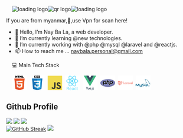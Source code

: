 &nbsp;&nbsp;&nbsp;&nbsp;<img src="https://github.com/naybala/naybala/assets/61843418/b1cc288b-94c1-46e2-b50f-f71de57ed77a" alt="loading logo" width="auto" height="100" /><img src="https://github.com/naybala/naybala/assets/61843418/a25f1e29-8303-45be-ae8c-ee420bfc2ce9" alt="qr logo" width="100" height="100" /><img src="https://github.com/naybala/naybala/assets/61843418/b1cc288b-94c1-46e2-b50f-f71de57ed77a" alt="loading logo" width="auto" height="100" />
&nbsp;&nbsp;&nbsp;&nbsp;<p>If you are from myanmar,🫠,use Vpn for scan here!</p>
- 👋 Hello, I’m Nay Ba La, a web developer.
- 👀 I’m currently learning @new technologies.
- 🌱 I’m currently working with @php @mysql @laravel and @reactjs.
- 📫 How to reach me ... naybala.personal@gmail.com

&nbsp;&nbsp;&nbsp;&nbsp;💻 Main Tech Stack

&nbsp;&nbsp;&nbsp;&nbsp;<img src="https://github.com/devicons/devicon/blob/master/icons/html5/html5-original-wordmark.svg" alt="html logo" width="40" height="40" />&nbsp;&nbsp;<img src="https://github.com/devicons/devicon/blob/master/icons/css3/css3-original-wordmark.svg" alt="css logo" width="40" height="40" />&nbsp;&nbsp;<img src="https://github.com/devicons/devicon/blob/master/icons/javascript/javascript-original.svg" alt="js logo" width="40" height="40" />&nbsp;&nbsp;<img src="https://github.com/devicons/devicon/blob/master/icons/react/react-original-wordmark.svg" alt="react logo" width="40" height="40" />&nbsp;&nbsp;<img src="https://github.com/devicons/devicon/blob/master/icons/vuejs/vuejs-original-wordmark.svg" alt="vue logo" width="40" height="40" />&nbsp;&nbsp;<img src="https://github.com/devicons/devicon/blob/master/icons/php/php-original.svg" alt="php logo" width="40" height="40" />&nbsp;&nbsp;<img src="https://github.com/devicons/devicon/blob/master/icons/laravel/laravel-line-wordmark.svg" alt="laravel logo" width="40" height="40" />&nbsp;&nbsp;<img src="https://github.com/devicons/devicon/blob/master/icons/mysql/mysql-plain-wordmark.svg" alt="mysql logo" width="40" height="40" /> 

## Github Profile

<div>
  <img height="180em" src="https://github-readme-stats.vercel.app/api?username=naybala&count_private=true&theme=cobalt&show_icons=true"/>
  <img height="180em" src="https://github-readme-stats.vercel.app/api/top-langs/?username=naybala&layout=compact&langs_count=7&theme=cobalt"/>
  <img height="250em" src="https://github-readme-activity-graph.vercel.app/graph?username=naybala&hide_border=true&theme=github-compact"/>
  <br/>
 <a href="https://git.io/streak-stats"><img height="250em" src="https://streak-stats.demolab.com?user=naybala&hide_border=true" alt="GitHub Streak" /></a>
    <img height="250em" src="https://github-profile-trophy.vercel.app/?username=naybala&theme=nord&row=2&column=5"/>
</div>
<!---
naybala/naybala is a ✨ special ✨ repository because its `README.md` (this file) appears on your GitHub profile.
You can click the Preview link to take a look at your changes.
--->

